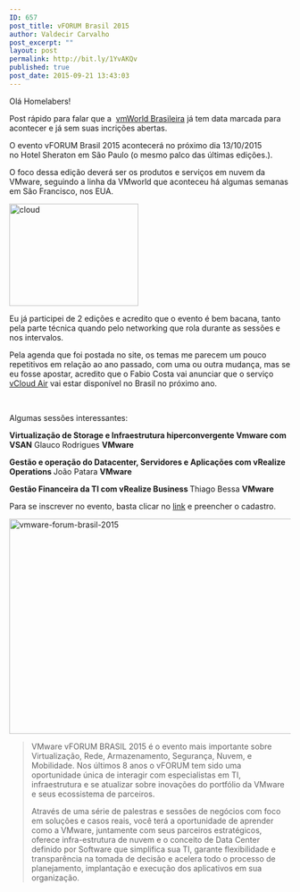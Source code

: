 ```yaml
---
ID: 657
post_title: vFORUM Brasil 2015
author: Valdecir Carvalho
post_excerpt: ""
layout: post
permalink: http://bit.ly/1YvAKQv
published: true
post_date: 2015-09-21 13:43:03
---
```

Olá Homelabers!

Post rápido para falar que a  <a href="https://www.vmworld.com/en/index.html" target="_blank">vmWorld Brasileira</a> já tem data marcada para acontecer e já sem suas incrições abertas.

O evento vFORUM Brasil 2015 acontecerá no próximo dia 13/10/2015 no Hotel Sheraton em São Paulo (o mesmo palco das últimas edições.).

O foco dessa edição deverá ser os produtos e serviços em nuvem da VMware, seguindo a linha da VMworld que aconteceu há algumas semanas em São Francisco, nos EUA.

<img class="wp-image-659 alignleft" src="http://homelaber.com.br/site/wp-content/uploads/2015/09/cloud.png" alt="cloud" width="231" height="183" />

Eu já participei de 2 edições e acredito que o evento é bem bacana, tanto pela parte técnica quando pelo networking que rola durante as sessões e nos intervalos.

Pela agenda que foi postada no site, os temas me parecem um pouco repetitivos em relação ao ano passado, com uma ou outra mudança, mas se eu fosse apostar, acredito que o Fabio Costa vai anunciar que o serviço <a href="http://www.vmware.com/cloud-services/" target="_blank">vCloud Air</a> vai estar disponível no Brasil no próximo ano.

&nbsp;

Algumas sessões interessantes:

<b>Virtualização de Storage e Infraestrutura hiperconvergente Vmware com VSAN</b>
Glauco Rodrigues
<b>VMware</b>

<b>Gestão e operação do Datacenter, Servidores e Aplicações com vRealize Operations </b>
João Patara
<b>VMware</b>

<b>Gestão Financeira da TI com vRealize Business </b>
Thiago Bessa
<b>VMware</b>

Para se inscrever no evento, basta clicar no <a href="http://www.shoplins.com/webcheckin/TY5NQ9/0/login" target="_blank">link</a> e preencher o cadastro.

<a href="http://latamvmwareforum.com/brasil/index.html" target="_blank"><img class="aligncenter wp-image-658 size-full" src="http://homelaber.com.br/site/wp-content/uploads/2015/09/vmware-forum-brasil-2015.png" alt="vmware-forum-brasil-2015" width="1035" height="385" /></a>

<blockquote>VMware vFORUM BRASIL 2015 é o evento mais importante sobre Virtualização, Rede, Armazenamento, Segurança, Nuvem, e Mobilidade. Nos últimos 8 anos o vFORUM tem sido uma oportunidade única de interagir com especialistas em TI, infraestrutura e se atualizar sobre inovações do portfólio da VMware e seus ecossistema de parceiros.

Através de uma série de palestras e sessões de negócios com foco em soluções e casos reais, você terá a oportunidade de aprender como a VMware, juntamente com seus parceiros estratégicos, oferece infra-estrutura de nuvem e o conceito de Data Center definido por Software que simplifica sua TI, garante flexibilidade e transparência na tomada de decisão e acelera todo o processo de planejamento, implantação e execução dos aplicativos em sua organização.</blockquote>

&nbsp;